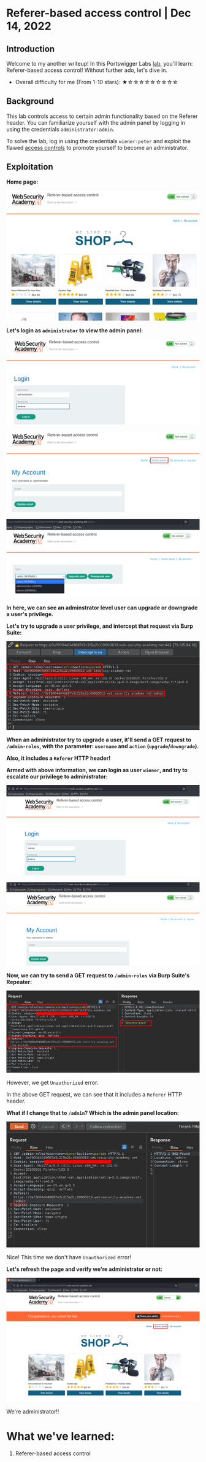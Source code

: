 # Referer-based access control | Dec 14, 2022

## Introduction

Welcome to my another writeup! In this Portswigger Labs [lab](https://portswigger.net/web-security/access-control/lab-referer-based-access-control), you'll learn: Referer-based access control! Without further ado, let's dive in.

- Overall difficulty for me (From 1-10 stars): ★☆☆☆☆☆☆☆☆☆

## Background

This lab controls access to certain admin functionality based on the Referer header. You can familiarize yourself with the admin panel by logging in using the credentials `administrator:admin`.

To solve the lab, log in using the credentials `wiener:peter` and exploit the flawed [access controls](https://portswigger.net/web-security/access-control) to promote yourself to become an administrator.

## Exploitation

**Home page:**

![](https://raw.githubusercontent.com/siunam321/CTF-Writeups/main/Portswigger-Labs/Access-Control/AC-13/images/Pasted%20image%2020221214033356.png)

**Let's login as `administrator` to view the admin panel:**

![](https://raw.githubusercontent.com/siunam321/CTF-Writeups/main/Portswigger-Labs/Access-Control/AC-13/images/Pasted%20image%2020221214033541.png)

![](https://raw.githubusercontent.com/siunam321/CTF-Writeups/main/Portswigger-Labs/Access-Control/AC-13/images/Pasted%20image%2020221214033551.png)

![](https://raw.githubusercontent.com/siunam321/CTF-Writeups/main/Portswigger-Labs/Access-Control/AC-13/images/Pasted%20image%2020221214033602.png)

**In here, we can see an adminstrator level user can upgrade or downgrade a user's privilege.**

**Let's try to upgrade a user privilege, and intercept that request via Burp Suite:**

![](https://raw.githubusercontent.com/siunam321/CTF-Writeups/main/Portswigger-Labs/Access-Control/AC-13/images/Pasted%20image%2020221214033804.png)

**When an administrator try to upgrade a user, it'll send a GET request to `/admin-roles`, with the parameter: `username` and `action` (`upgrade`/`downgrade`).**

**Also, it includes a `Referer` HTTP header!**

**Armed with above information, we can login as user `wiener`, and try to escalate our privilege to administrator:**

![](https://raw.githubusercontent.com/siunam321/CTF-Writeups/main/Portswigger-Labs/Access-Control/AC-13/images/Pasted%20image%2020221214034022.png)

![](https://raw.githubusercontent.com/siunam321/CTF-Writeups/main/Portswigger-Labs/Access-Control/AC-13/images/Pasted%20image%2020221214034031.png)

**Now, we can try to send a GET request to `/admin-roles` via Burp Suite's Repeater:**

![](https://raw.githubusercontent.com/siunam321/CTF-Writeups/main/Portswigger-Labs/Access-Control/AC-13/images/Pasted%20image%2020221214034137.png)

However, we get `Unauthorized` error.

In the above GET request, we can see that it includes a `Referer` HTTP header.

**What if I change that to `/admin`? Which is the admin panel location:**

![](https://raw.githubusercontent.com/siunam321/CTF-Writeups/main/Portswigger-Labs/Access-Control/AC-13/images/Pasted%20image%2020221214034313.png)

Nice! This time we don't have `Unauthorized` error!

**Let's refresh the page and verify we're administrator or not:**

![](https://raw.githubusercontent.com/siunam321/CTF-Writeups/main/Portswigger-Labs/Access-Control/AC-13/images/Pasted%20image%2020221214034403.png)

We're administrator!!

# What we've learned:

1. Referer-based access control
